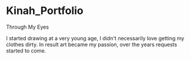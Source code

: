 # Kinah_Portfolio
Through My Eyes

I started drawing at a very young age, I didn't necessarily love getting my clothes dirty. In result art became my passion, over the years requests started to come. 
